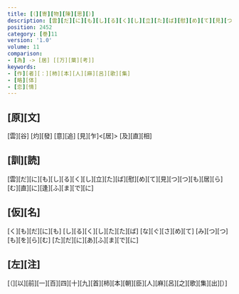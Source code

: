 ```yaml
---
title: [（][寄][物][陳][思][）]
description: [雲][だ][に][も][し][る][く][し][立][た][ば][慰][め][て][見][つ][つ][も][居][ら][む][直][に][逢][ふ][ま][で][に]
position: 2452
category: [巻]11
version: '1.0'
volume: 11
comparison:
- [為] -> [居] [[万][葉][考]]
keywords:
- [作][者][：][柿][本][人][麻][呂][歌][集]
- [略][体]
- [恋][情]
---
```


## [原][文]

[雲][谷] [灼][發] [意][追] [見][乍]<[居]> [及][直][相]

## [訓][読]

[雲][だ][に][も][し][る][く][し][立][た][ば][慰][め][て][見][つ][つ][も][居][ら][む][直][に][逢][ふ][ま][で][に]

## [仮][名]

[く][も][だ][に][も] [し][る][く][し][た][た][ば] [な][ぐ][さ][め][て] [み][つ][つ][も][を][ら][む] [た][だ][に][あ][ふ][ま][で][に]

## [左][注]

[（][以][前][一][百][四][十][九][首][柿][本][朝][臣][人][麻][呂][之][歌][集][出][）]
